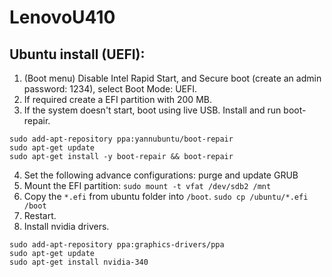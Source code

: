 # LenovoU410

## Ubuntu install (UEFI):

1. (Boot menu) Disable Intel Rapid Start, and Secure boot (create an admin password: 1234), select Boot Mode: UEFI.
2. If required create a EFI partition with 200 MB.
3. If the system doesn't start, boot using live USB. Install and run boot-repair.
```
sudo add-apt-repository ppa:yannubuntu/boot-repair
sudo apt-get update
sudo apt-get install -y boot-repair && boot-repair
```
4. Set the following advance configurations: purge and update GRUB
5. Mount the EFI partition: `sudo mount -t vfat /dev/sdb2 /mnt`
6. Copy the `*.efi` from ubuntu folder into `/boot`. `sudo cp /ubuntu/*.efi /boot`
7. Restart.
8. Install nvidia drivers.
```
sudo add-apt-repository ppa:graphics-drivers/ppa
sudo apt-get update
sudo apt-get install nvidia-340
```
